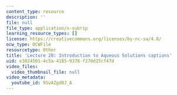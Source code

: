 ```yaml
---
content_type: resource
description: ''
file: null
file_type: application/x-subrip
learning_resource_types: []
license: https://creativecommons.org/licenses/by-nc-sa/4.0/
ocw_type: OCWFile
resourcetype: Other
title: 'Lecture 28: Introduction to Aqueous Solutions captions'
uid: e3024501-4c5a-4185-9378-f270d15cf47d
video_files:
  video_thumbnail_file: null
video_metadata:
  youtube_id: 9SvAZgd0J_A
---
```

